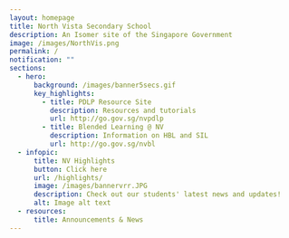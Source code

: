 ```yaml
---
layout: homepage
title: North Vista Secondary School
description: An Isomer site of the Singapore Government
image: /images/NorthVis.png
permalink: /
notification: ""
sections:
  - hero:
      background: /images/banner5secs.gif
      key_highlights:
        - title: PDLP Resource Site
          description: Resources and tutorials
          url: http://go.gov.sg/nvpdlp
        - title: Blended Learning @ NV
          description: Information on HBL and SIL
          url: http://go.gov.sg/nvbl
  - infopic:
      title: NV Highlights
      button: Click here
      url: /highlights/
      image: /images/bannervrr.JPG
      description: Check out our students' latest news and updates!
      alt: Image alt text
  - resources:
      title: Announcements & News
---
```

